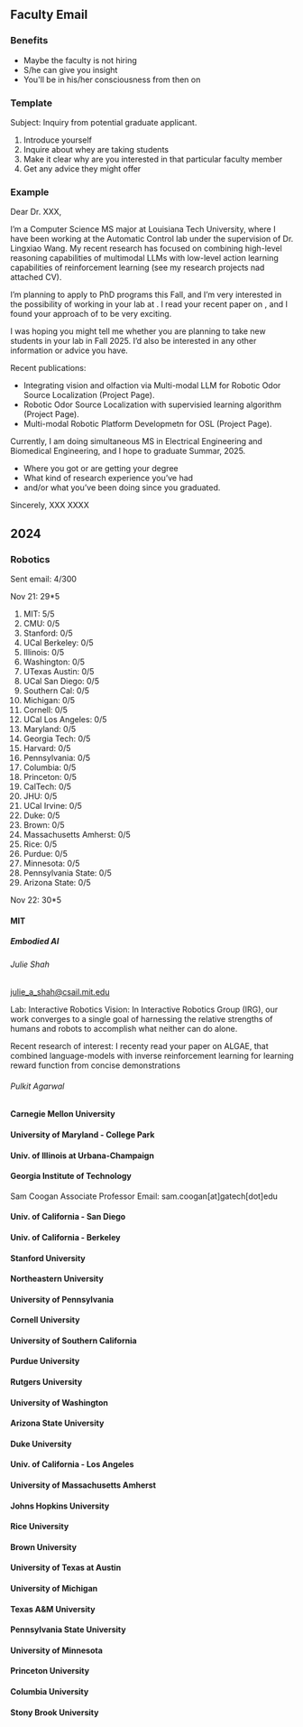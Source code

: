## Faculty Email

### Benefits
- Maybe the faculty is not hiring
- S/he can give you insight
- You'll be in his/her consciousness from then on


### Template

Subject: Inquiry from potential graduate applicant.

1. Introduce yourself
2. Inquire about whey are taking students
3. Make it clear why are you interested in that particular faculty member
4. Get any advice they might offer


### Example

Dear Dr. XXX,

I’m a Computer Science MS major at Louisiana Tech University, where I have been working at the Automatic Control lab under the supervision of Dr. Lingxiao Wang. My recent research has focused on combining high-level reasoning capabilities of multimodal LLMs with low-level action learning capabilities of reinforcement learning (see my research projects nad attached CV).

I’m planning to apply to PhD programs this Fall, and I’m very interested in the possibility of working in your lab at <INSTITUTION>. I read your recent paper on <PAPER>, and I found your approach of <APPROACH> to be very exciting.

I was hoping you might tell me whether you are planning to take new students in your lab in Fall 2025. I’d also be interested in any other information or advice you have.

Recent publications:
- Integrating vision and olfaction via Multi-modal LLM for Robotic Odor Source Localization (Project Page).
- Robotic Odor Source Localization with supervisied learning algorithm (Project Page).
- Multi-modal Robotic Platform Developmetn for OSL (Project Page).

Currently, I am doing simultaneous MS in Electrical Engineering and Biomedical Engineering, and I hope to graduate Summar, 2025.

- Where you got or are getting your degree
- What kind of research experience you’ve had
- and/or what you’ve been doing since you graduated.

Sincerely,
XXX XXXX

## 2024
### Robotics
Sent email: 4/300

Nov 21: 29*5  
1. MIT: 5/5
2. CMU: 0/5
3. Stanford: 0/5
4. UCal Berkeley: 0/5
5. Illinois: 0/5
6. Washington: 0/5
7. UTexas Austin: 0/5
8. UCal San Diego: 0/5
9. Southern Cal: 0/5
10. Michigan: 0/5
11. Cornell: 0/5
12. UCal Los Angeles: 0/5
13. Maryland: 0/5
14. Georgia Tech: 0/5
15. Harvard: 0/5
16. Pennsylvania: 0/5
17. Columbia: 0/5
18. Princeton: 0/5
19. CalTech: 0/5
20. JHU: 0/5
21. UCal Irvine: 0/5
22. Duke: 0/5
23. Brown: 0/5
24. Massachusetts Amherst: 0/5
25. Rice: 0/5
26. Purdue: 0/5
27. Minnesota: 0/5
28. Pennsylvania State: 0/5
29. Arizona State: 0/5


Nov 22: 30*5  

#### MIT
##### Embodied AI

###### Julie Shah
julie_a_shah@csail.mit.edu

Lab: Interactive Robotics
Vision: In Interactive Robotics Group (IRG), our work converges to a single goal of harnessing the relative strengths of humans and robots to accomplish what neither can do alone.

Recent research of interest: I recenty read your paper on ALGAE, that combined language-models with inverse reinforcement learning for learning reward function from concise demonstrations

###### Pulkit Agarwal



#### Carnegie Mellon University

#### University of Maryland - College Park

#### Univ. of Illinois at Urbana-Champaign

#### Georgia Institute of Technology
Sam Coogan
Associate Professor
Email: sam.coogan[at]gatech[dot]edu


#### Univ. of California - San Diego

#### Univ. of California - Berkeley

#### Stanford University

#### Northeastern University

#### University of Pennsylvania

#### Cornell University

#### University of Southern California

#### Purdue University

#### Rutgers University

#### University of Washington

#### Arizona State University

#### Duke University

#### Univ. of California - Los Angeles

#### University of Massachusetts Amherst

#### Johns Hopkins University

#### Rice University

#### Brown University

#### University of Texas at Austin

#### University of Michigan

#### Texas A&M University

#### Pennsylvania State University

#### University of Minnesota

#### Princeton University

#### Columbia University

#### Stony Brook University
